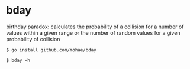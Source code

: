 # bday
birthday paradox: calculates the probability of a collision for a number of values within a given range or the number of random values for a given probability of collision

    $ go install github.com/mohae/bday

	$ bday -h


